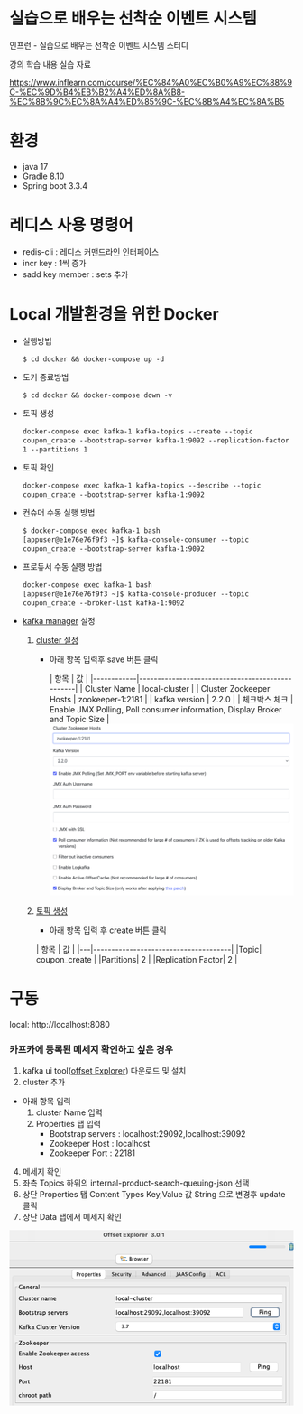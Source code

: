 # 실습으로 배우는 선착순 이벤트 시스템

인프런 - 실습으로 배우는 선착순 이벤트 시스템 스터디

강의 학습 내용 실습 자료

https://www.inflearn.com/course/%EC%84%A0%EC%B0%A9%EC%88%9C-%EC%9D%B4%EB%B2%A4%ED%8A%B8-%EC%8B%9C%EC%8A%A4%ED%85%9C-%EC%8B%A4%EC%8A%B5

# 환경
- java 17
- Gradle 8.10
- Spring boot 3.3.4

# 레디스 사용 명령어
- redis-cli : 레디스 커맨드라인 인터페이스
- incr key : 1씩 증가
- sadd key member : sets 추가

# Local 개발환경을 위한 Docker
- 실행방법
  ```
  $ cd docker && docker-compose up -d
  ```
- 도커 종료방법
  ```
  $ cd docker && docker-compose down -v
  ```

- 토픽 생성
  ``` 
  docker-compose exec kafka-1 kafka-topics --create --topic coupon_create --bootstrap-server kafka-1:9092 --replication-factor 1 --partitions 1
  ```
- 토픽 확인
  ``` 
  docker-compose exec kafka-1 kafka-topics --describe --topic coupon_create --bootstrap-server kafka-1:9092
  ```
- 컨슈머 수동 실행 방법
  ```
  $ docker-compose exec kafka-1 bash
  [appuser@e1e76e76f9f3 ~]$ kafka-console-consumer --topic coupon_create --bootstrap-server kafka-1:9092
  ```
- 프로듀서 수동 실행 방법
  ```
  docker-compose exec kafka-1 bash 
  [appuser@e1e76e76f9f3 ~]$ kafka-console-producer --topic coupon_create --broker-list kafka-1:9092
  ```

-  [kafka manager](http://localhost:9000) 설정
    1. [cluster 설정](http://localhost:9000/addCluster)
        - 아래 항목 입력후 save 버튼 클릭

          | 항목         | 값                                               |
                    |------------|-------------------------------------------------|
          | Cluster Name | local-cluster                                   |
          | Cluster Zookeeper Hosts | zookeeper-1:2181                                |
          | kafka version | 2.2.0                                           |
          | 체크박스 체크 | Enable JMX Polling, Poll consumer information, Display Broker and Topic Size | 
          ![alt](./img/kafkaManager.png)

    2. [토픽 생성](http://localhost:9000/clusters/local-cluster/createTopic)
        - 아래 항목 입력 후 create 버튼 클릭

       | 항목  | 값                                    |
                  |---|--------------------------------------|
       |Topic| coupon_create |
       |Partitions| 2                                    |
       |Replication Factor| 2                                    |

# 구동
local: http://localhost:8080

### 카프카에 등록된 메세지 확인하고 싶은 경우
1. kafka ui tool([offset Explorer](https://www.kafkatool.com/download.html)) 다운로드 및 설치
2. cluster 추가
  - 아래 항목 입력
    1. cluster Name 입력
    2. Properties 탭 입력
       - Bootstrap servers : localhost:29092,localhost:39092
       - Zookeeper Host : localhost
       - Zookeeper Port : 22181
4. 메세지 확인
  1. 좌측 Topics 하위의 internal-product-search-queuing-json 선택
  2. 상단 Properties 탭 Content Types Key,Value 값 String 으로 변경후 update 클릭
  3. 상단 Data 탭에서 메세지 확인

![alt](./img/offsetExplorer.png)